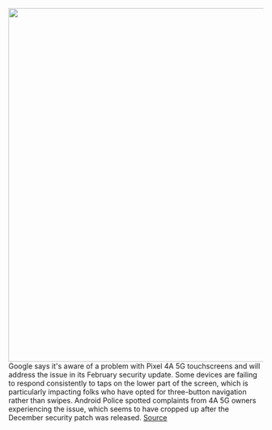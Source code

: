 <img src='https://cdn.vox-cdn.com/thumbor/1adorsAICserVBuUcIQIiAi1zDc=/0x0:2040x1360/1200x800/filters:focal(857x517:1183x843)/cdn.vox-cdn.com/uploads/chorus_image/image/68665253/akrales_201013_4137_0289.0.0.jpg' width='700px' /><br/>
Google says it's aware of a problem with Pixel 4A 5G touchscreens and will address the issue in its February security update. Some devices are failing to respond consistently to taps on the lower part of the screen, which is particularly impacting folks who have opted for three-button navigation rather than swipes. Android Police spotted complaints from 4A 5G owners experiencing the issue, which seems to have cropped up after the December security patch was released.
<a href='https://www.theverge.com/2021/1/13/22230007/google-pixel-4a-5g-touchscreen-issue'> Source <a/>